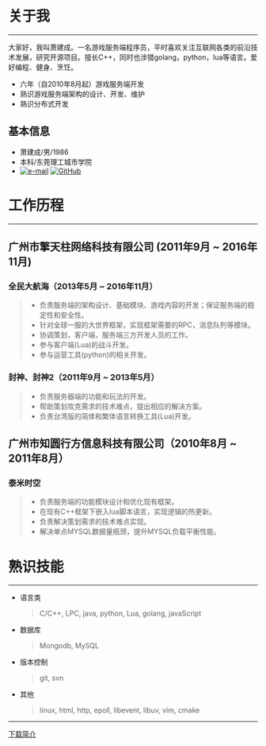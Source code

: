 # 关于我
---

大家好，我叫萧建成。一名游戏服务端程序员，平时喜欢关注互联网各类的前沿技术发展，研究开源项目。擅长C++，同时也涉猎golang，python，lua等语言。爱好编程、健身、烹饪。

* 六年（自2010年8月起）游戏服务端开发
* 熟识游戏服务端架构的设计、开发、维护
* 熟识分布式开发

## 基本信息

* 萧建成/男/1986
* 本科/东莞理工城市学院
* [![e-mail](http://about.xjc.me/icons/e-mail.png)](mailto:job@xjc.me)
[![GitHub](http://about.xjc.me/icons/GitHub.png)](https://github.com/as-xjc)

# 工作历程
---

## 广州市擎天柱网络科技有限公司 (2011年9月 ~ 2016年11月)

### 全民大航海（2013年5月 ~ 2016年11月）

> * 负责服务端的架构设计、基础模块、游戏内容的开发；保证服务端的稳定性和安全性。
> * 针对全球一服的大世界框架，实现框架需要的RPC，消息队列等模块。
> * 协调策划，客户端，服务端三方开发人员的工作。
> * 参与客户端(Lua)的战斗开发。
> * 参与运营工具(python)的相关开发。

### 封神、封神2（2011年9月 ~ 2013年5月）

> * 负责服务器端的功能和玩法的开发。
> * 帮助策划攻克需求的技术难点，提出相应的解决方案。
> * 负责台湾版的简体和繁体语言转换工具(Lua)开发。

## 广州市知圆行方信息科技有限公司（2010年8月 ~ 2011年8月）

### 泰米时空

> * 负责服务端的功能模块设计和优化现有框架。
> * 在现有C++框架下嵌入lua脚本语言，实现逻辑的热更新。
> * 负责解决策划需求的技术难点实现。
> * 解决单点MYSQL数据量瓶颈，提升MYSQL负载平衡性能。

# 熟识技能
---

* 语言类

  > C/C++, LPC, java, python, Lua, golang, javaScript

* 数据库

  > Mongodb, MySQL

* 版本控制

  > git, svn

* 其他

  > linux, html, http, epoll, libevent, libuv, vim, cmake

---
[下载简介](http://about.xjc.me/index.md)
